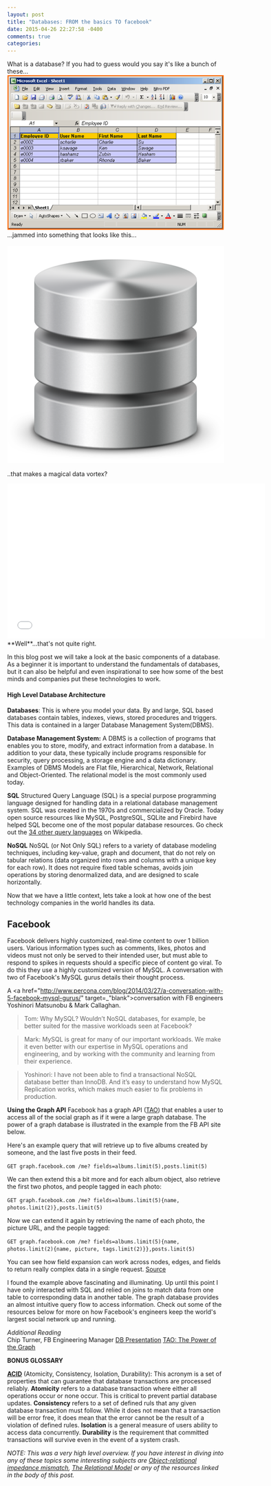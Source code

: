 ```yaml
---
layout: post
title: "Databases: FROM the basics TO facebook"
date: 2015-04-26 22:27:58 -0400
comments: true
categories: 
---
```

What is a database? If you had to guess would you say it's like a bunch of these...
<img src="/images/excel_sheet.png" alt="excel sheet">
<br>
...jammed into something that looks like this...
<br>
<br>
<img src="/images/Database_1.png" alt="database">
<br>


..that makes a magical data vortex?
<iframe src="//giphy.com/embed/v37chFjA54wHC?html5=true" width="600" height="360" frameBorder="0" webkitAllowFullScreen mozallowfullscreen allowFullScreen></iframe>

<br>
**Well**...that's not quite right. 

In this blog post we will take a look at the basic components of a database. As a beginner it is important to understand the fundamentals of databases, but it can also be helpful and even inspirational to see how some of the best minds and companies put these technologies to work.  

<h4>High Level Database Architecture</h4>

**Databases**: This is where you model your data. By and large, SQL based databases contain tables, indexes, views, stored procedures and triggers. This data is contained in a larger Database Management System(DBMS).

**Database Management System:** A DBMS is a collection of programs that enables you to store, modify, and extract information from a database. In addition to your data, these typically include programs responsible for security, query processing, a storage engine and a data dictionary. Examples of DBMS Models are Flat file, Hierarchical, Network, Relational and Object-Oriented. The relational model is the most commonly used today. 

**SQL**
Structured Query Language (SQL) is a special purpose programming language designed for handling data in a relational database management system. SQL was created in the 1970s  and commercialized by Oracle. Today open source resources like MySQL, PostgreSQL, SQLite and Firebird have helped SQL become one of the most popular database resources. Go check out the <a href=http://en.wikipedia.org/wiki/Query_language type=_blank>34 other query languages</a> on Wikipedia.

 **NoSQL**
NoSQL (or Not Only SQL) refers to a variety of database modeling techniques, including key-value, graph and document, that do not rely on tabular relations (data organized into rows and columns with a unique key for each row). It does not require fixed table schemas, avoids join operations by storing denormalized data, and are designed to scale horizontally. 

Now that we have a little context, lets take a look at how one of the best technology companies in the world handles its data. 
<h2>Facebook</h2>
Facebook delivers highly customized, real-time content to over 1 billion users. Various information types such as comments, likes, photos and videos must not only be served to their intended user, but must able to respond to spikes in requests should a specific piece of content go viral. To do this they use a highly customized version of MySQL. A conversation with two of Facebook's MySQL gurus details their thought process. 

A <a href="http://www.percona.com/blog/2014/03/27/a-conversation-with-5-facebook-mysql-gurus/" target=_"blank">conversation</a> with FB engineers Yoshinori Matsunobu & Mark Callaghan.

>Tom: Why MySQL? Wouldn’t NoSQL databases, for example, be better suited for the massive workloads seen at Facebook?

>Mark: MySQL is great for many of our important workloads. We make it even better with our expertise in MySQL operations and engineering, and by working with the community and learning from their experience.

>Yoshinori: I have not been able to find a transactional NoSQL database better than InnoDB. And it’s easy to understand how MySQL Replication works, which makes much easier to fix problems in production.

**Using the Graph API**
Facebook has a graph API (<a href="https://www.facebook.com/notes/facebook-engineering/tao-the-power-of-the-graph/10151525983993920" target="_blank">TAO</a>) that enables a user to access all of the social graph as if it were a large graph database. The power of a graph database is illustrated in the example from the FB API site below. 

Here's an example query that will retrieve up to five albums created by someone, and the last five posts in their feed.

`GET graph.facebook.com
  /me?
    fields=albums.limit(5),posts.limit(5)`

We can then extend this a bit more and for each album object, also retrieve the first two photos, and people tagged in each photo:

`GET graph.facebook.com
  /me?
    fields=albums.limit(5){name, photos.limit(2)},posts.limit(5)`

Now we can extend it again by retrieving the name of each photo, the picture URL, and the people tagged:

`GET graph.facebook.com
  /me?
    fields=albums.limit(5){name, photos.limit(2){name, picture, tags.limit(2)}},posts.limit(5)`

You can see how field expansion can work across nodes, edges, and fields to return really complex data in a single request. <a href="https://developers.facebook.com/docs/graph-api/using-graph-api/v2.3" target="_blank">Source</a>

I found the example above fascinating and illuminating. Up until this point I have only interacted with SQL and relied on joins to match data from one table to corresponding data in another table. The graph database provides an almost intuitive query flow to access information. Check out some of the resources below for more on how Facebook's engineers keep the world's largest social network up and running.  




*Additional Reading*  
Chip Turner, FB Engineering Manager <a href="http://www.percona.com/live/mysql-conference-2014/sites/default/files/slides/Percona%20Live%202014.pdf" type=_blank>DB Presentation</a>
<a href="https://www.facebook.com/notes/facebook-engineering/tao-the-power-of-the-graph/10151525983993920" type=_blank>TAO: The Power of the Graph</a>

**BONUS GLOSSARY**

<a href=http://en.wikipedia.org/wiki/ACID target="_blank">**ACID**</a> (Atomicity, Consistency, Isolation, Durability): This acronym is a set of properties that can guarantee that database transactions are processed reliably. **Atomicity** refers to a database transaction where either all operations occur or none occur. This is critical to prevent partial database updates. **Consistency** refers to a set of defined ruls that any given database transaction must follow. While it does not mean that a transaction will be error free, it does mean that the error cannot be the result of a violation of defined rules. **Isolation** is a general measure of users ability to access data concurrently. **Durability** is the requirement that committed transactions will survive even in the event of a system crash.




*NOTE: This was a very high level overview. If you have interest in diving into any of these topics some interesting subjects are <a href="http://en.wikipedia.org/wiki/Object-relational_impedance_mismatch" target_blank>Object-relational impedance mismatch</a>, <a href="http://en.wikipedia.org/wiki/Relational_model" target=_blank>The Relational Model</a> or any of the resources linked in the body of this post.*